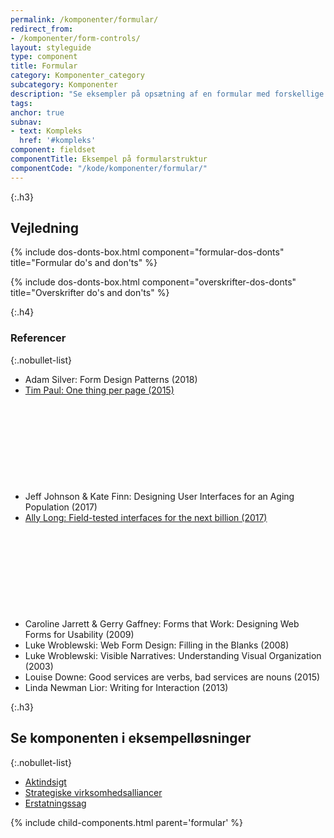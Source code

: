 ```yaml
---
permalink: /komponenter/formular/
redirect_from:
- /komponenter/form-controls/
layout: styleguide
type: component
title: Formular
category: Komponenter_category
subcategory: Komponenter
description: "Se eksempler på opsætning af en formular med forskellige felttyper."
tags: 
anchor: true
subnav:
- text: Kompleks
  href: '#kompleks'
component: fieldset
componentTitle: Eksempel på formularstruktur
componentCode: "/kode/komponenter/formular/"
---
```


{:.h3}
## Vejledning

{% include dos-donts-box.html component="formular-dos-donts" title="Formular do's and don'ts" %}

{% include dos-donts-box.html component="overskrifter-dos-donts" title="Overskrifter do's and don'ts" %}

{:.h4}
### Referencer

{:.nobullet-list}
- Adam Silver: Form Design Patterns (2018)
- <a href="https://designnotes.blog.gov.uk/2015/07/03/one-thing-per-page/" class="icon-link">Tim Paul: One thing per page (2015)<svg class="icon-svg" focusable="false" aria-hidden="true"><use xlink:href="#open-in-new"></use></svg></a>
- Jeff Johnson & Kate Finn: Designing User Interfaces for an Aging Population (2017)
- <a href="https://youtu.be/IjjHTa0YEg4" class="icon-link">Ally Long: Field-tested interfaces for the next billion (2017)<svg class="icon-svg" focusable="false" aria-hidden="true"><use xlink:href="#open-in-new"></use></svg></a>
- Caroline Jarrett & Gerry Gaffney: Forms that Work: Designing Web Forms for Usability (2009)
- Luke Wroblewski: Web Form Design: Filling in the Blanks (2008)
- Luke Wroblewski: Visible Narratives: Understanding Visual Organization (2003)
- Louise Downe: Good services are verbs, bad services are nouns (2015)
- Linda Newman Lior: Writing for Interaction (2013)

{:.h3}
## Se komponenten i eksempelløsninger

{:.nobullet-list}
- <a href="/pages/eksempler/aktindsigt/aktindsigt-1/" target="_blank" title="Eksempelløsning Aktindsigt åbnes i nyt vindue">Aktindsigt</a>
- <a href="/pages/eksempler/strategiske-virksomhedsalliancer/virksomhedsalliancer-1/" target="_blank" title="Eksempelløsning Strategiske virksomhedsalliancer åbnes i nyt vindue">Strategiske virksomhedsalliancer</a>
- <a href="/pages/eksempler/AES-erstatningssag/aes-5/" target="_blank" title="Eksempelløsning Erstatningssag åbnes i nyt vindue">Erstatningssag</a>


{% include child-components.html parent='formular' %}
